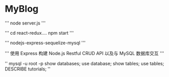# MyBlog
'''
node server.js
'''

'''
cd react-redux....
npm start
'''

'''
nodejs-express-sequelize-mysql
'''

'''
使用 Express 构建 Node.js Restful CRUD API 以及与 MySQL 数据库交互
'''

''
mysql -u root -p
show databases;
use database;
show tables;
use tables;
DESCRIBE tutorials;
''